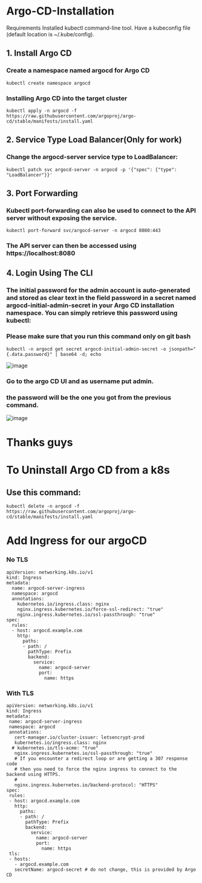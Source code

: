 # Argo-CD-Installation
Requirements
Installed kubectl command-line tool.
Have a kubeconfig file (default location is ~/.kube/config).

## 1. Install Argo CD
### Create a namespace named argocd for Argo CD
```
kubectl create namespace argocd
```
### Installing Argo CD into the target cluster
```
kubectl apply -n argocd -f https://raw.githubusercontent.com/argoproj/argo-cd/stable/manifests/install.yaml
```
## 2. Service Type Load Balancer(Only for work)

### Change the argocd-server service type to LoadBalancer:
```
kubectl patch svc argocd-server -n argocd -p '{"spec": {"type": "LoadBalancer"}}'
```
## 3. Port Forwarding
### Kubectl port-forwarding can also be used to connect to the API server without exposing the service.
```
kubectl port-forward svc/argocd-server -n argocd 8080:443
```
### The API server can then be accessed using https://localhost:8080
## 4. Login Using The CLI
### The initial password for the admin account is auto-generated and stored as clear text in the field password in a secret named argocd-initial-admin-secret in your Argo CD installation namespace. You can simply retrieve this password using kubectl:
### Please make sure that you run this command only on git bash
```
kubectl -n argocd get secret argocd-initial-admin-secret -o jsonpath="{.data.password}" | base64 -d; echo
```
![image](https://user-images.githubusercontent.com/107158398/182578029-b1309b9e-7317-4b54-876f-c47285614dcd.png)

### Go to the argo CD UI and as username put admin. 
### the password will be the one you got from the previous command.
![image](https://user-images.githubusercontent.com/107158398/182578162-59320f6d-93f2-4e05-b5d0-d03867d3e367.png)
# Thanks guys
# To Uninstall Argo CD from a k8s
## Use this command:
```
kubectl delete -n argocd -f https://raw.githubusercontent.com/argoproj/argo-cd/stable/manifests/install.yaml
```
# Add Ingress for our argoCD
### No TLS
```
apiVersion: networking.k8s.io/v1
kind: Ingress
metadata:
  name: argocd-server-ingress
  namespace: argocd
  annotations:
    kubernetes.io/ingress.class: nginx
    nginx.ingress.kubernetes.io/force-ssl-redirect: "true"
    nginx.ingress.kubernetes.io/ssl-passthrough: "true"
spec:
  rules:
  - host: argocd.example.com
    http:
      paths:
      - path: /
        pathType: Prefix
        backend:
          service:
            name: argocd-server
            port:
              name: https
 ```
 ### With TLS
 ```
 apiVersion: networking.k8s.io/v1
kind: Ingress
metadata:
  name: argocd-server-ingress
  namespace: argocd
  annotations:
    cert-manager.io/cluster-issuer: letsencrypt-prod
    kubernetes.io/ingress.class: nginx
   # kubernetes.io/tls-acme: "true"
    nginx.ingress.kubernetes.io/ssl-passthrough: "true"
    # If you encounter a redirect loop or are getting a 307 response code
    # then you need to force the nginx ingress to connect to the backend using HTTPS.
    #
    nginx.ingress.kubernetes.io/backend-protocol: "HTTPS"
spec:
  rules:
  - host: argocd.example.com
    http:
      paths:
      - path: /
        pathType: Prefix
        backend:
          service:
            name: argocd-server
            port:
              name: https
  tls:
  - hosts:
    - argocd.example.com
    secretName: argocd-secret # do not change, this is provided by Argo CD
 ```
